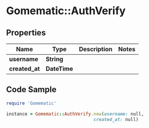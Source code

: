 # Gomematic::AuthVerify

## Properties

Name | Type | Description | Notes
------------ | ------------- | ------------- | -------------
**username** | **String** |  | 
**created_at** | **DateTime** |  | 

## Code Sample

```ruby
require 'Gomematic'

instance = Gomematic::AuthVerify.new(username: null,
                                 created_at: null)
```



